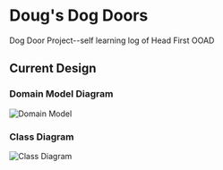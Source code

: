 # Doug's Dog Doors

Dog Door Project--self learning log of Head First OOAD

## Current Design

### Domain Model Diagram

![Domain Model](http://www.plantuml.com/plantuml/proxy?cache=no&src=https://raw.github.com/Rindrics/dogs-door/main/_docs/domain-model.txt)

### Class Diagram
![Class Diagram](http://www.plantuml.com/plantuml/proxy?cache=no&src=https://raw.github.com/Rindrics/dogs-door/main/_docs/class-diagram.txt)

